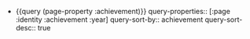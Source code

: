 - {{query (page-property :achievement)}}
  query-properties:: [:page :identity :achievement :year]
  query-sort-by:: achievement
  query-sort-desc:: true